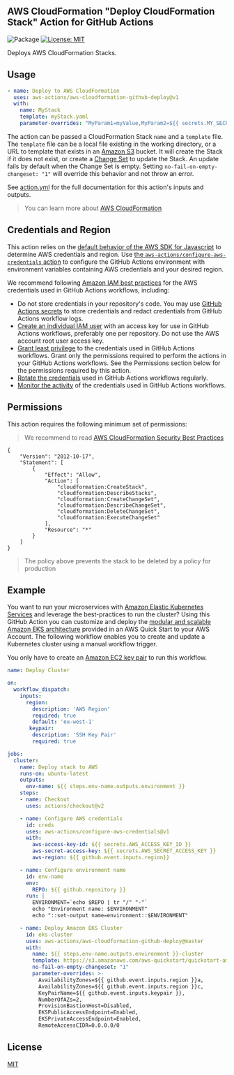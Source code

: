 ## AWS CloudFormation "Deploy CloudFormation Stack" Action for GitHub Actions

![Package](https://github.com/aws-actions/aws-cloudformation-github-deploy/workflows/Package/badge.svg)
[![License: MIT](https://img.shields.io/badge/License-MIT-yellow.svg)](https://opensource.org/licenses/MIT)

Deploys AWS CloudFormation Stacks.

## Usage

```yaml
- name: Deploy to AWS CloudFormation
  uses: aws-actions/aws-cloudformation-github-deploy@v1
  with:
    name: MyStack
    template: myStack.yaml
    parameter-overrides: "MyParam1=myValue,MyParam2=${{ secrets.MY_SECRET_VALUE }}"
```

The action can be passed a CloudFormation Stack `name` and a `template` file. The `template` file can be a local file existing in the working directory, or a URL to template that exists in an [Amazon S3](https://aws.amazon.com/s3/) bucket. It will create the Stack if it does not exist, or create a [Change Set](https://docs.aws.amazon.com/AWSCloudFormation/latest/UserGuide/using-cfn-updating-stacks-changesets.html) to update the Stack. An update fails by default when the Change Set is empty. Setting `no-fail-on-empty-changeset: "1"` will override this behavior and not throw an error.

See [action.yml](action.yml) for the full documentation for this action's inputs and outputs.

> You can learn more about [AWS CloudFormation](https://aws.amazon.com/cloudformation/)

## Credentials and Region

This action relies on the [default behavior of the AWS SDK for Javascript](https://docs.aws.amazon.com/sdk-for-javascript/v2/developer-guide/setting-credentials-node.html) to determine AWS credentials and region.
Use [the `aws-actions/configure-aws-credentials` action](https://github.com/aws-actions/configure-aws-credentials) to configure the GitHub Actions environment with environment variables containing AWS credentials and your desired region.

We recommend following [Amazon IAM best practices](https://docs.aws.amazon.com/IAM/latest/UserGuide/best-practices.html) for the AWS credentials used in GitHub Actions workflows, including:

- Do not store credentials in your repository's code. You may use [GitHub Actions secrets](https://help.github.com/en/actions/automating-your-workflow-with-github-actions/creating-and-using-encrypted-secrets) to store credentials and redact credentials from GitHub Actions workflow logs.
- [Create an individual IAM user](https://docs.aws.amazon.com/IAM/latest/UserGuide/best-practices.html#create-iam-users) with an access key for use in GitHub Actions workflows, preferably one per repository. Do not use the AWS account root user access key.
- [Grant least privilege](https://docs.aws.amazon.com/IAM/latest/UserGuide/best-practices.html#grant-least-privilege) to the credentials used in GitHub Actions workflows. Grant only the permissions required to perform the actions in your GitHub Actions workflows. See the Permissions section below for the permissions required by this action.
- [Rotate the credentials](https://docs.aws.amazon.com/IAM/latest/UserGuide/best-practices.html#rotate-credentials) used in GitHub Actions workflows regularly.
- [Monitor the activity](https://docs.aws.amazon.com/IAM/latest/UserGuide/best-practices.html#keep-a-log) of the credentials used in GitHub Actions workflows.

## Permissions

This action requires the following minimum set of permissions:

> We recommend to read [AWS CloudFormation Security Best Practices](https://aws.amazon.com/blogs/devops/aws-cloudformation-security-best-practices/)

```
{
    "Version": "2012-10-17",
    "Statement": [
        {
            "Effect": "Allow",
            "Action": [
                "cloudformation:CreateStack",
                "cloudformation:DescribeStacks",
                "cloudformation:CreateChangeSet",
                "cloudformation:DescribeChangeSet",
                "cloudformation:DeleteChangeSet",
                "cloudformation:ExecuteChangeSet"
            ],
            "Resource": "*"
        }
    ]
}
```

> The policy above prevents the stack to be deleted by a policy for production

## Example

You want to run your microservices with [Amazon Elastic Kubernetes Services](https://aws.amazon.com/eks/) and leverage the best-practices to run the cluster? Using this GitHub Action you can customize and deploy the [modular and scalable Amazon EKS architecture](https://aws.amazon.com/quickstart/architecture/amazon-eks/) provided in an AWS Quick Start to your AWS Account. The following workflow enables you to create and update a Kubernetes cluster using a manual workflow trigger.

You only have to create an [Amazon EC2 key pair](https://docs.aws.amazon.com/AWSEC2/latest/UserGuide/ec2-key-pairs.html) to run this workflow.

```yaml
name: Deploy Cluster

on:
  workflow_dispatch:
    inputs:
      region:
        description: 'AWS Region'
        required: true
        default: 'eu-west-1'
       keypair:
        description: 'SSH Key Pair'
        required: true

jobs:
  cluster:
    name: Deploy stack to AWS
    runs-on: ubuntu-latest
    outputs:
      env-name: ${{ steps.env-name.outputs.environment }}
    steps:
    - name: Checkout
      uses: actions/checkout@v2

    - name: Configure AWS credentials
      id: creds
      uses: aws-actions/configure-aws-credentials@v1
      with:
        aws-access-key-id: ${{ secrets.AWS_ACCESS_KEY_ID }}
        aws-secret-access-key: ${{ secrets.AWS_SECRET_ACCESS_KEY }}
        aws-region: ${{ github.event.inputs.region}}

    - name: Configure environment name
      id: env-name
      env:
        REPO: ${{ github.repository }}
      run: |
        ENVIRONMENT=`echo $REPO | tr "/" "-"`
        echo "Environment name: $ENVIRONMENT"
        echo "::set-output name=environment::$ENVIRONMENT"

    - name: Deploy Amazon EKS Cluster
      id: eks-cluster
      uses: aws-actions/aws-cloudformation-github-deploy@master
      with:
        name: ${{ steps.env-name.outputs.environment }}-cluster
        template: https://s3.amazonaws.com/aws-quickstart/quickstart-amazon-eks/templates/amazon-eks-master.template.yaml
        no-fail-on-empty-changeset: "1"
        parameter-overrides: >-
          AvailabilityZones=${{ github.event.inputs.region }}a,
          AvailabilityZones=${{ github.event.inputs.region }}c,
          KeyPairName=${{ github.event.inputs.keypair }},
          NumberOfAZs=2,
          ProvisionBastionHost=Disabled,
          EKSPublicAccessEndpoint=Enabled,
          EKSPrivateAccessEndpoint=Enabled,
          RemoteAccessCIDR=0.0.0.0/0

```

## License

[MIT](/LICENSE)
